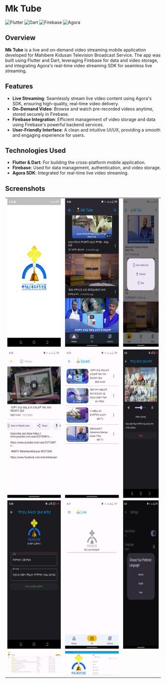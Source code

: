 # Mk Tube

![Flutter](https://img.shields.io/badge/Made%20with-Flutter-02569B?style=for-the-badge&logo=flutter)
![Dart](https://img.shields.io/badge/Code-Dart-0175C2?style=for-the-badge&logo=dart)
![Firebase](https://img.shields.io/badge/Backend-Firebase-FFCA28?style=for-the-badge&logo=firebase)
![Agora](https://img.shields.io/badge/SDK-Agora-007AFC?style=for-the-badge&logo=agora)

## Overview

**Mk Tube** is a live and on-demand video streaming mobile application developed for Mahibere Kidusan Television Broadcast Service. The app was built using Flutter and Dart, leveraging Firebase for data and video storage, and integrating Agora's real-time video streaming SDK for seamless live streaming.

## Features

- **Live Streaming**: Seamlessly stream live video content using Agora's SDK, ensuring high-quality, real-time video delivery.
- **On-Demand Video**: Browse and watch pre-recorded videos anytime, stored securely in Firebase.
- **Firebase Integration**: Efficient management of video storage and data using Firebase's powerful backend services.
- **User-Friendly Interface**: A clean and intuitive UI/UX, providing a smooth and engaging experience for users.

## Technologies Used

- **Flutter & Dart**: For building the cross-platform mobile application.
- **Firebase**: Used for data management, authentication, and video storage.
- **Agora SDK**: Integrated for real-time live video streaming.

## Screenshots

<table>
  <tr>
  </tr>
  <tr>
    <td><img src="screenshots/splash.jpg" width=270 height=480></td>
    <td><img src="screenshots/home blach.jpg" width=270 height=480></td>
    <td><img src="screenshots/video actions.jpg" width=270 height=480></td>
  </tr>

  <tr>
    <td><img src="screenshots/video playing.jpg" width=270 height=480></td>
    <td><img src="screenshots/saved videos.jpg" width=270 height=480></td>
    <td><img src="screenshots/live stream admin.jpg" width=270 height=480></td>
  </tr>
  
  <tr>
    <td><img src="screenshots/live.jpg" width=270 height=480></td>
    <td><img src="screenshots/no live.jpg" width=270 height=480></td>
    <td><img src="screenshots/language.jpg" width=270 height=480></td>
  </tr>
  
  <tr>
    <td><img src="screenshots/video list admin.jpg" width=405 ></td>
    <td><img src="screenshots/add video admin.jpg" width=405 ></td>
  </tr>
        
 </table>
